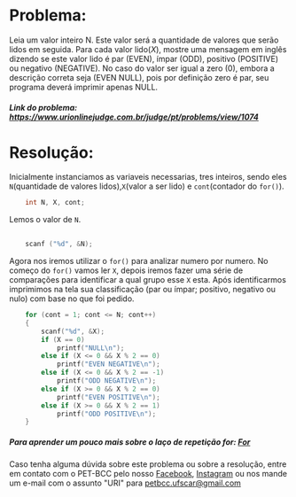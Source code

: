 # Problema:
    
Leia um valor inteiro N. Este valor será a quantidade de valores que serão lidos em seguida. Para cada valor lido(*X*), mostre uma mensagem em inglês dizendo se este valor lido é par (EVEN), ímpar (ODD), positivo (POSITIVE) ou negativo (NEGATIVE). No caso do valor ser igual a zero (0), embora a descrição correta seja (EVEN NULL), pois por definição zero é par, seu programa deverá imprimir apenas NULL.
 
##### Link do problema: https://www.urionlinejudge.com.br/judge/pt/problems/view/1074
 
# Resolução:
 
Inicialmente instanciamos as variaveis necessarias, tres inteiros, sendo eles `N`(quantidade de valores lidos),`X`(valor a ser lido) e `cont`(contador do `for()`).
 
```c
    int N, X, cont;
```
 
Lemos o valor de `N`.
 
```c
 
    scanf ("%d", &N);
```
 
Agora nos iremos utilizar o `for()` para analizar numero por numero. No começo do `for()` vamos ler `X`, depois iremos fazer uma série de comparações para identificar a qual grupo esse `X` esta. Após identificarmos imprimimos na tela sua classificação (par ou ímpar; positivo, negativo ou nulo) com base no que foi pedido.
 
```c
    for (cont = 1; cont <= N; cont++)
    {
        scanf("%d", &X);
        if (X == 0)
            printf("NULL\n");
        else if (X <= 0 && X % 2 == 0)
            printf("EVEN NEGATIVE\n");
        else if (X <= 0 && X % 2 == -1)
            printf("ODD NEGATIVE\n");
        else if (X >= 0 && X % 2 == 0)
            printf("EVEN POSITIVE\n");
        else if (X >= 0 && X % 2 == 1)
            printf("ODD POSITIVE\n");
    }
```
 
##### Para aprender um pouco mais sobre o laço de repetição for: [For](http://linguagemc.com.br/a-estrutura-de-repeticao-for-em-c/)
 
Caso tenha alguma dúvida sobre este problema ou sobre a resolução, entre em contato com o PET-BCC pelo nosso
[Facebook](https://www.facebook.com/petbcc/),
[Instagram](https://www.instagram.com/petbcc.ufscar/)
ou nos mande um e-mail com o assunto "URI" para  petbcc.ufscar@gmail.com
 


